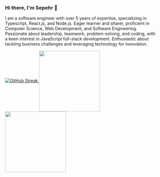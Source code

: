 ### Hi there, I'm Sepehr 👋

I am a software engineer with over 5 years of expertise, specializing in Typescript, React.js, and Node.js. Eager learner and sharer, proficient in Computer Science, Web Development, and Software Engineering. Passionate about leadership, teamwork, problem-solving, and coding, with a keen interest in JavaScript full-stack development. Enthusiastic about tackling business challenges and leveraging technology for innovation.

<!--[![GitHub Streak](https://streak-stats.demolab.com?user=SepehrHariri)](https://git.io/streak-stats)-->
<a href="https://git.io/streak-stats">
<img src="https://streak-stats.demolab.com?user=SepehrHariri" alt="GitHub Streak" />
</a>
<a href="https://github.com/anuraghazra/github-readme-stats">
    <img height=200 align="center" src="https://github-readme-stats.vercel.app/api?username=SepehrHariri&show=prs_merged,prs_merged_percentage&show_icons=true&hide=contribs,stars,issues&rank_icon=github&include_all_commits=true&card_width=510" />
</a>

<a href="https://github.com/anuraghazra/github-readme-stats">
  <img height=200 align="center" src="https://github-readme-stats.vercel.app/api/top-langs/?username=SepehrHariri&langs_count=20&hide=html&layout=compact&card_width=510" />
</a>


